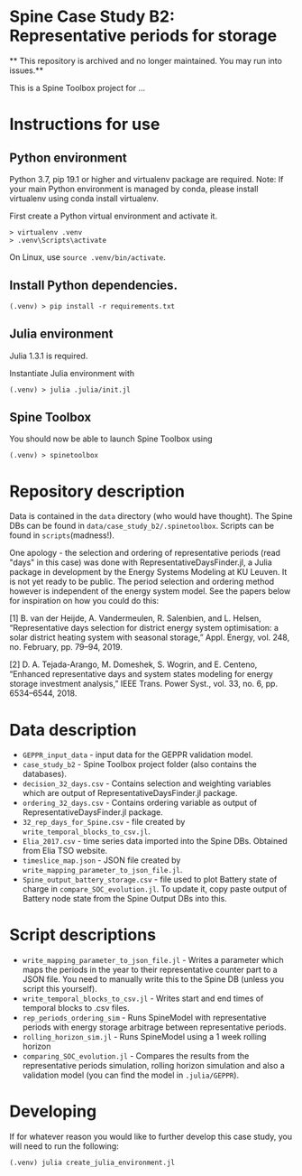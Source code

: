 # Spine Case Study B2: Representative periods for storage

** This repository is archived and no longer maintained. You may run into issues.**

This is a Spine Toolbox project for ...

# Instructions for use

## Python environment

Python 3.7, pip 19.1 or higher and virtualenv package are required. Note: If your main Python environment is managed by conda, please install virtualenv using conda install virtualenv.

First create a Python virtual environment and activate it.
```
> virtualenv .venv
> .venv\Scripts\activate
```

On Linux, use `source .venv/bin/activate`.

## Install Python dependencies.

```
(.venv) > pip install -r requirements.txt
```

## Julia environment

Julia 1.3.1 is required.

Instantiate Julia environment with

```
(.venv) > julia .julia/init.jl
```

## Spine Toolbox

You should now be able to launch Spine Toolbox using

```
(.venv) > spinetoolbox
```

# Repository description

Data is contained in the `data` directory (who would have thought). The Spine DBs can be found in `data/case_study_b2/.spinetoolbox`. Scripts can be found in `scripts`(madness!). 

One apology - the selection and ordering of representative periods (read "days" in this case) was done with RepresentativeDaysFinder.jl, a Julia package in development by the Energy Systems Modeling at KU Leuven. It is not yet ready to be public. The period selection and ordering method however is independent of the energy system model. See the papers below for inspiration on how you could do this:

[1] B. van der Heijde, A. Vandermeulen, R. Salenbien, and L. Helsen, “Representative days selection for district energy system optimisation: a solar district heating system with seasonal storage,” Appl. Energy, vol. 248, no. February, pp. 79–94, 2019.

[2] D. A. Tejada-Arango, M. Domeshek, S. Wogrin, and E. Centeno, “Enhanced representative days and system states modeling for energy storage investment analysis,” IEEE Trans. Power Syst., vol. 33, no. 6, pp. 6534–6544, 2018. 

# Data description
* `GEPPR_input_data` - input data for the GEPPR validation model.
* `case_study_b2` - Spine Toolbox project folder (also contains the databases).
* `decision_32_days.csv` - Contains selection and weighting variables which are output of RepresentativeDaysFinder.jl package.
* `ordering_32_days.csv` - Contains ordering variable as output of RepresentativeDaysFinder.jl package.
* `32_rep_days_for_Spine.csv` - file created by `write_temporal_blocks_to_csv.jl`.
* `Elia_2017.csv` - time series data imported into the Spine DBs. Obtained from Elia TSO website.
* `timeslice_map.json` - JSON file created by `write_mapping_parameter_to_json_file.jl`.
* `Spine_output_battery_storage.csv` - file used to plot Battery state of charge in `compare_SOC_evolution.jl`. To update it, copy paste output of Battery node state from the Spine Output DBs into this.


# Script descriptions

* `write_mapping_parameter_to_json_file.jl` - Writes a parameter which maps the periods in the year to their representative counter part to a JSON file. You need to manually write this to the Spine DB (unless you script this yourself).  
* `write_temporal_blocks_to_csv.jl` - Writes start and end times of temporal blocks to .csv files.
* `rep_periods_ordering_sim` - Runs SpineModel with representative periods with energy storage arbitrage between representative periods. 
* `rolling_horizon_sim.jl` - Runs SpineModel using a 1 week rolling horizon
* `comparing_SOC_evolution.jl` - Compares the results from the representative periods simulation, rolling horizon simulation and also a validation model (you can find the model in `.julia/GEPPR`).

# Developing
If for whatever reason you would like to further develop this case study, you will need to run the following:
```
(.venv) julia create_julia_environment.jl
```



